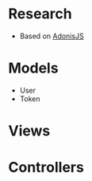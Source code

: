 # Research

* Based on [AdonisJS](https://github.com/adonisjs/adonis-fullstack-app)

# Models

* User
* Token

# Views

# Controllers